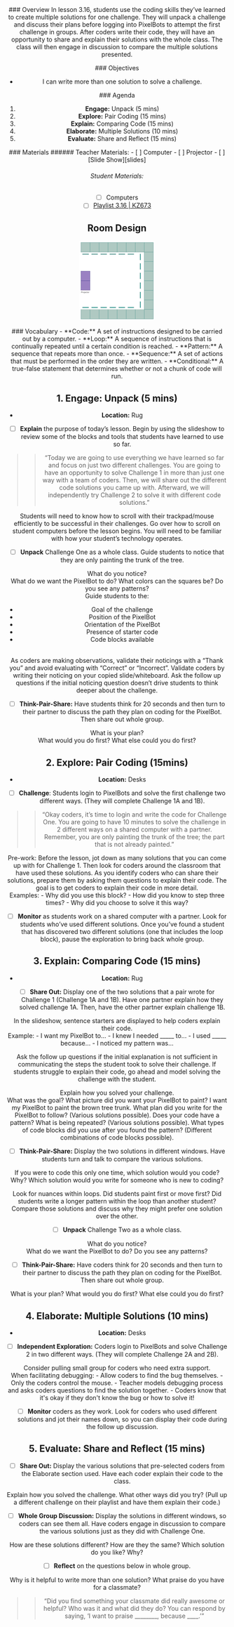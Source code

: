<header class='header' title='Multiple Solutions III' subtitle='Lesson 3.16'/>

<notable>
<iconp src='/icons/activity.png'>### Overview</iconp>
In lesson 3.16, students use the coding skills they’ve learned to create multiple solutions for one challenge. They will unpack a challenge and discuss their plans before logging into PixelBots to attempt the first challenge in groups. After coders write their code, they will have an opportunity to share and explain their solutions with the whole class. The class will then engage in discussion to compare the multiple solutions presented.

<iconp src='/icons/objectives.png'>### Objectives</iconp>
- I can write more than one solution to solve a challenge.

<iconp src='/icons/agenda.png'>### Agenda</iconp>
1. **Engage:** Unpack (5 mins)
1. **Explore:** Pair Coding (15 mins)
1. **Explain:** Comparing Code (15 mins)
1. **Elaborate:** Multiple Solutions (10 mins)
1. **Evaluate:** Share and Reflect (15 mins)

<note>
<iconp src='/icons/materials.png'>### Materials</iconp>
###### Teacher Materials:
- [ ] Computer
- [ ] Projector
- [ ] [Slide Show][slides]

###### Student Materials:
- [ ] Computers
- [ ] [Playlist 3.16 | KZ673][playlist]
</note>

## Room Design
![room](/images/layout-online.png)

<note>
<iconp src='/icons/vocab.png'>### Vocabulary</iconp>
- **Code:** A set of instructions designed to be carried out by a computer.
- **Loop:** A sequence of instructions that is continually repeated until a certain condition is reached.
- **Pattern:** A sequence that repeats more than once.
- **Sequence:** A set of actions that must be performed in the order they are written.
- **Conditional:** A true-false statement that determines whether or not a chunk of code will run.
</note>

<pagebreak/>

## 1. Engage: Unpack (5 mins)
- **Location:** Rug
- [ ] **Explain** the purpose of today’s lesson. Begin by using the slideshow to review some of the blocks and tools that students have learned to use so far.
>>“Today we are going to use everything we have learned so far and focus on just two different challenges. You are going to have an opportunity to solve Challenge 1 in more than just one way with a team of coders. Then, we will share out the different code solutions you came up with. Afterward, we will independently try Challenge 2 to solve it with different code solutions.”

<note type='tip'>
Students will need to know how to scroll with their trackpad/mouse efficiently to be successful in their challenges. Go over how to scroll on student computers before the lesson begins. You will need to be familiar with how your student’s technology operates.
</note>

- [ ] **Unpack** Challenge One as a whole class. Guide students to notice that they are only painting the trunk of the tree.

<iconp type='question'>What do you notice?</iconp>
<br/>
<iconp type='question'>What do we want the PixelBot to do?</iconp>
<iconp type='question'>What colors can the squares be?</iconp>
<iconp type='question'>Do you see any patterns?</iconp>
<br/>
<note type='tip'>
Guide students to the:

- Goal of the challenge
- Position of the PixelBot
- Orientation of the PixelBot
- Presence of starter code
- Code blocks available
<br/>
As coders are making observations, validate their noticings with a “Thank you” and avoid evaluating with “Correct” or “Incorrect”. Validate coders by writing their noticing on your copied slide/whiteboard. Ask the follow up questions if the initial noticing question doesn’t drive students to think deeper about the challenge.
</note>

- [ ] **Think-Pair-Share:** Have students think for 20 seconds and then turn to their partner to discuss the path they plan on coding for the PixelBot. Then share out whole group.

<iconp type='question'>What is your plan?</iconp>
<br/>
<iconp type='question'>What would you do first? What else could you do first?</iconp>
<br/>

## 2. Explore: Pair Coding (15mins)
- **Location:** Desks

- [ ] **Challenge**: Students login to PixelBots and solve the first challenge two different ways. (They will complete Challenge 1A and 1B).
>>“Okay coders, it’s time to login and write the code for Challenge One. You are going to have 10 minutes to solve the challenge in 2 different ways on a shared computer with a partner. Remember, you are only painting the trunk of the tree; the part that is not already painted.”

<note type='tip'>
Pre-work:  Before the lesson, jot down as many solutions that you can come up with for Challenge 1. Then look for coders around the classroom that have used these solutions. As you identify coders who can share their solutions, prepare them by asking them questions to explain their code. The goal is to get coders to explain their code in more detail.
<br/>
Examples:
- Why did you use this block?
- How did you know to step three times?
- Why did you choose to solve it this way?
</note>

- [ ] **Monitor** as students work on a shared computer with a partner. Look for students who’ve used different solutions. Once you’ve found a student that has discovered two different solutions (one that includes the loop block), pause the exploration to bring back whole group.

## 3. Explain: Comparing Code (15 mins)
- **Location:** Rug

- [ ] **Share Out:** Display one of the two solutions that a pair wrote for Challenge 1 (Challenge 1A and 1B). Have one partner explain how they solved challenge 1A. Then, have the other partner explain challenge 1B.

<note type='tip'>
In the slideshow, sentence starters are displayed to help coders explain their code.
<br/>
Example:
- I want my PixelBot to…
- I knew I needed _____ to...
- I used _____ because…
- I noticed my pattern was…

Ask the follow up questions if the initial explanation is not sufficient in communicating the steps the student took to solve their challenge. If students struggle to explain their code, go ahead and model solving the challenge with the student.
</note>

<iconp type='question'>Explain how you solved your challenge.</iconp>
<br/>
<iconp type='question'>What was the goal? What picture did you want your PixelBot to paint?</iconp>
<iconp type='answer'>I want my PixelBot to paint the brown tree trunk.</iconp>
<iconp type='question'>What plan did you write for the PixelBot to follow?</iconp>
<iconp type='answer'>(Various solutions possible).</iconp>
<iconp type='question'>Does your code have a pattern? What is being repeated?</iconp>
<iconp type='answer'>(Various solutions possible).</iconp>
<iconp type='question'>What types of code blocks did you use after you found the pattern?</iconp>
<iconp type='answer'>(Different combinations of code blocks possible).</iconp>
<br/>

- [ ] **Think-Pair-Share:** Display the two solutions in different windows. Have students turn and talk to compare the various solutions.

<iconp type='question'>If you were to code this only one time, which solution would you code? Why?</iconp>
<iconp type='question'>Which solution would you write for someone who is new to coding?</iconp>
<br/>

<note type='tip'>
Look for nuances within loops. Did students paint first or move first? Did students write a longer pattern within the loop than another student? Compare those solutions and discuss why they might prefer one solution over the other.
</note>

- [ ] **Unpack** Challenge Two as a whole class.

<iconp type='question'>What do you notice?</iconp>
<br/>
<iconp type='question'>What do we want the PixelBot to do?</iconp>
<iconp type='question'>Do you see any patterns?</iconp>
<br/>

- [ ] **Think-Pair-Share:** Have coders think for 20 seconds and then turn to their partner to discuss the path they plan on coding for the PixelBot. Then share out whole group.

<iconp type='question'>What is your plan?</iconp>
<iconp type='question'>What would you do first? What else could you do first?</iconp>

## 4. Elaborate: Multiple Solutions (10 mins)
- **Location:** Desks

- [ ] **Independent Exploration:** Coders login to PixelBots and solve Challenge 2 in two different ways. (They will complete Challenge 2A and 2B).

<note type='tip'>
Consider pulling small group for coders who need extra support.
<br/>
When facilitating debugging:
- Allow coders to find the bug themselves.
- Only the coders control the mouse.
- Teacher models debugging process and asks coders questions to find the solution together.
- Coders know that it's okay if they don't know the bug or how to solve it!
</note>

- [ ] **Monitor** coders as they work. Look for coders who used different solutions and jot their names down, so you can display their code during the follow up discussion.

## 5. Evaluate: Share and Reflect (15 mins)
- [ ] **Share Out:** Display the various solutions that pre-selected coders from the Elaborate section used. Have each coder explain their code to the class.

<iconp type='question'>Explain how you solved the challenge.</iconp>
<iconp type='question'>What other ways did you try? (Pull up a different challenge on their playlist and have them explain their code.)</iconp>
<br/>

- [ ] **Whole Group Discussion:** Display the solutions in different windows, so coders can see them all. Have coders engage in discussion to compare the various solutions just as they did with Challenge One.

<iconp type='question'>How are these solutions different?</iconp>
<iconp type='question'>How are they the same?</iconp>
<iconp type='question'>Which solution do you like? Why?</iconp>
<br/>

- [ ] **Reflect** on the questions below in whole group.

<iconp type='question'>Why is it helpful to write more than one solution?</iconp>
<iconp type='question'>What praise do you have for a classmate? </iconp>
<br/>
>>“Did you find something your classmate did really awesome or helpful? Who was it and what did they do? You can respond by saying, ‘I want to praise ________, because ____.’”

</notable>

[slides]: https://docs.google.com/presentation/d/1dd_ocl-OuRpqMUblJ_sy7UnLEqpne7EPxOIILgR91sc/edit?usp=sharing
[playlist]: http://www.pixelbots.io/KZ673
